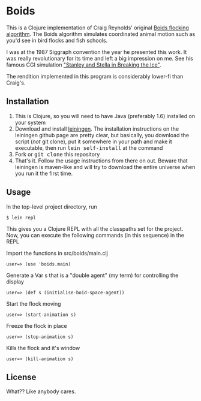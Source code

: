 Boids
=====
This is a Clojure implementation of Craig Reynolds' original [Boids
flocking algorithm](http://www.red3d.com/cwr/boids/).  The Boids
algorithm simulates coordinated animal motion such as you'd see in
bird flocks and fish schools.

I was at the 1987 Siggraph convention the year he presented this
work. It was really revolutionary for its time and left a big
impression on me.  See his famous CGI simulation ["Stanley and Stella
in Breaking the
Ice"](http://www.youtube.com/watch?v=3bTqWsVqyzE&NR=1).

The rendition implemented in this program is considerably lower-fi
than Craig's.

Installation
------------
1. This is Clojure, so you will need to have Java (preferably 1.6)
installed on your system
2. Download and install
[leiningen](http://github.com/technomancy/leiningen).  The
installation instructions on the leiningen github page are pretty
clear, but basically, you download the script (_not_ git clone), put
it somewhere in your path and make it executable, then run  <tt>lein
self-install</tt> at the command 
3. Fork or <tt>git clone</tt> this repository
4. That's it.  Follow the usage instructions from there on out.
Beware that leiningen is maven-like and will try to download the entire
universe when you run it the first time.


Usage
-----
In the top-level project directory, run

    $ lein repl

This gives you a Clojure REPL with all the classpaths set for the
project. Now, you can execute the following commands (in this sequence) in the
REPL

Import the functions in src/boids/main.clj

    user=> (use 'boids.main)

Generate a Var s that is a "double agent" (my term) for controlling the display

    user=> (def s (initialise-boid-space-agent)) 
	       
Start the flock moving

    user=> (start-animation s) 

Freeze the flock in place

    user=> (stop-animation s) 

Kills the flock and it's window

    user=> (kill-animation s) 

License
-------
What??  Like anybody cares.

